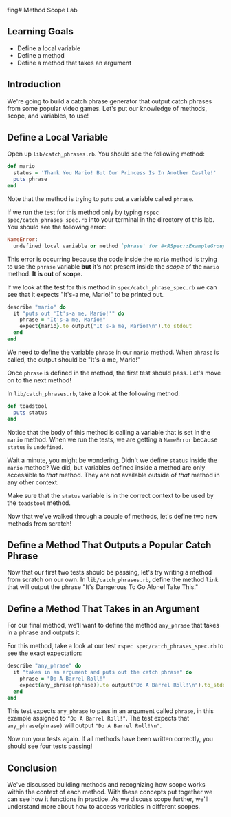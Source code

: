 fing# Method Scope Lab

## Learning Goals

- Define a local variable
- Define a method
- Define a method that takes an argument

## Introduction

We're going to build a catch phrase generator that output catch phrases from
some popular video games. Let's put our knowledge of methods, scope, and
variables, to use!

## Define a Local Variable

Open up `lib/catch_phrases.rb`. You should see the following method:

```ruby
def mario
  status = 'Thank You Mario! But Our Princess Is In Another Castle!'
  puts phrase
end
```

Note that the method is trying to `puts` out a variable called `phrase`.

If we run the test for this method only by typing `rspec spec/catch_phrases_spec.rb`
into your terminal in the directory of this lab. You should see the following
error:

```ruby
NameError:
  undefined local variable or method `phrase' for #<RSpec::ExampleGroups::CatchPhrasesRb:0x007fa5eb399b88>
```

This error is occurring because the code inside the `mario` method is trying to
use the `phrase` variable **but** it's not present inside the _scope_ of the
`mario` method. **It is out of scope.**

If we look at the test for this method in `spec/catch_phrase_spec.rb` we can see
that it expects "It's-a me, Mario!" to be printed out.

```ruby
describe "mario" do
  it "puts out 'It's-a me, Mario!'" do
    phrase = "It's-a me, Mario!"
    expect{mario}.to output("It's-a me, Mario!\n").to_stdout
  end
end
```

We need to define the variable `phrase` in our `mario` method. When `phrase` is
called, the output should be "It's-a me, Mario!"

Once `phrase` is defined in the method, the first test should pass. Let's move
on to the next method!

In `lib/catch_phrases.rb`, take a look at the following method:

```ruby
def toadstool
  puts status
end
```

Notice that the body of this method is calling a variable that is set in the
`mario` method. When we run the tests, we are getting a `NameError` because
`status` is `undefined`.

Wait a minute, you might be wondering. Didn't we define `status` inside the
`mario` method? We did, but variables defined inside a method are only
accessible to _that_ method. They are not available outside of _that_ method in any
other context.

Make sure that the `status` variable is in the correct context to be used by the
`toadstool` method.

Now that we've walked through a couple of methods, let's define two new methods
from scratch!

## Define a Method That Outputs a Popular Catch Phrase

Now that our first two tests should be passing, let's try writing a method from
scratch on our own. In `lib/catch_phrases.rb`, define the method `link` that
will output the phrase "It's Dangerous To Go Alone! Take This."

## Define a Method That Takes in an Argument

For our final method, we'll want to define the method `any_phrase` that takes
in a phrase and outputs it. 

For this method, take a look at our test `rspec spec/catch_phrases_spec.rb`
to see the exact expectation:

```ruby
describe "any_phrase" do
  it "takes in an argument and puts out the catch phrase" do
    phrase = "Do A Barrel Roll!"
    expect{any_phrase(phrase)}.to output("Do A Barrel Roll!\n").to_stdout
  end
end
```

This test expects `any_phrase` to pass in an argument called `phrase`, in this
example assigned to `"Do A Barrel Roll!"`. The test expects that 
`any_phrase(phrase)` will output `"Do A Barrel Roll!\n"`.

Now run your tests again. If all methods have been written correctly, you should
see four tests passing!

## Conclusion

We've discussed building methods and recognizing how scope works within the
context of each method. With these concepts put together we can see how it
functions in practice. As we discuss scope further, we'll understand more about
how to access variables in different scopes.